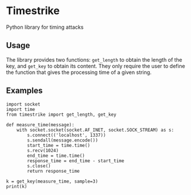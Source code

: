 # Timestrike

Python library for timing attacks

## Usage

The library provides two functions: `get_length` to obtain the length of the key, and `get_key` to obtain its content. They only require the user to define the function that gives the processing time of a given string.

## Examples

```
import socket
import time
from timestrike import get_length, get_key

def measure_time(message):
    with socket.socket(socket.AF_INET, socket.SOCK_STREAM) as s:
        s.connect(('localhost', 1337))
        s.sendall(message.encode())
        start_time = time.time()
        s.recv(1024)
        end_time = time.time()
        response_time = end_time - start_time
        s.close()
        return response_time

k = get_key(measure_time, sample=3)
print(k)
```
